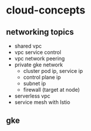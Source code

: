 # cloud-concepts

## networking topics
- shared vpc
- vpc service control
- vpc network peering
- private gke network 
  - cluster pod ip, service ip
  - control plane ip
  - subnet ip 
  - firewall (target at node)
- serverless vpc
- service mesh with Istio

## gke
